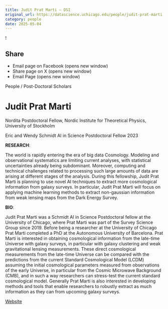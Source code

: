 ```yaml
---
title: Judit Prat Marti – DSI
original_url: https://datascience.uchicago.edu/people/judit-prat-marti
category: people
date: 2025-05-04
---
```


<!-- Table-like structure detected -->

!

## Share

* Email page on Facebook (opens new window)
* Share page on X (opens new window)
* Email Page (opens new window)

<!-- Table-like structure detected -->

People / Post-Doctoral Scholars

# Judit Prat Marti

Nordita Postdoctoral Fellow, Nordic Institute for Theoretical Physics, University of Stockholm

Eric and Wendy Schmidt AI in Science Postdoctoral Fellow 2023

**RESEARCH**:

The world is rapidly entering the era of big data Cosmology. Modeling and observational systematics are limiting current analyses, with statistical uncertainties already being subdominant. Moreover, computing and technical challenges related to processing such large amounts of data are arising at different stages of the analysis. During this fellowship, Judit Prat Marti is planning to use novel AI techniques to extract more cosmological information from galaxy surveys. In particular, Judit Prat Marti will focus on applying machine learning methods to extract non-gaussian information from weak lensing maps from the Dark Energy Survey.

**BIO**:

Judit Prat Marti was a Schmidt AI in Science Postdoctoral fellow at the University of Chicago, where Prat Marti was part of the Survey Science Group since 2019. Before being a researcher at the University of Chicago Prat Marti completed a PhD at the Autonomous University of Barcelona. Prat Marti is interested in obtaining cosmological information from the late-time Universe with galaxy surveys, in particular with galaxy clustering and weak gravitational lensing measurements. These direct cosmological measurements from the late-time Universe can be compared with the predictions from the current Standard Cosmological Model (LCDM) assuming the initial cosmological parameters measured from observations of the early Universe, in particular from the Cosmic Microwave Background (CMB), and in such a way researchers can stress-test the current standard cosmological model. Generally Prat Marti is also interested in developing methods and tools that enable researchers to robustly extract as much information as they can from upcoming galaxy surveys.

[Website](https://jpratmarti.github.io/)